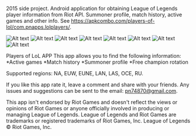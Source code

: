 2015 side project. Android application for obtaining League of Legends player information from Riot API. Summoner profile, match history, active games and other info. See https://apkcombo.com/players-of-lol/com.pnapps.lolplayers/.

![Alt text](images/screenshot1.webp)
![Alt text](images/screenshot2.webp)
![Alt text](images/screenshot3.webp)
![Alt text](images/screenshot4.webp)
![Alt text](images/screenshot5.webp)
![Alt text](images/screenshot6.webp)
![Alt text](images/screenshot7.webp)
![Alt text](images/screenshot8.webp)


Players of LoL APP
This app allows you to find the following information:
*Active games
*Match history
*Summoner profile
*Free champion rotation

Supported regions:
NA, EUW, EUNE, LAN, LAS, OCE, RU.

If you like this app rate it, leave a comment and share with your friends. Any issues and suggestions can be sent to the email: pn74870@gmail.com.

This app isn't endorsed by Riot Games and doesn't reflect the views or opinions of Riot Games or anyone officially involved in producing or managing League of Legends. League of Legends and Riot Games are trademarks or registered trademarks of Riot Games, Inc. League of Legends © Riot Games, Inc.
